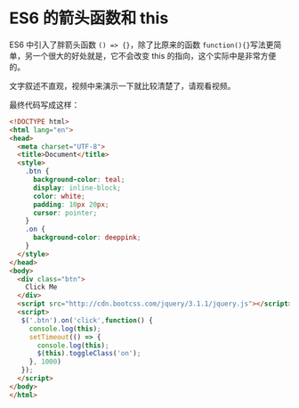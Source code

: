 # ES6 的箭头函数和 this

ES6 中引入了胖箭头函数 `() => {}`，除了比原来的函数 `function(){}`写法更简单，另一个很大的好处就是，它不会改变 this 的指向，这个实际中是非常方便的。


文字叙述不直观，视频中来演示一下就比较清楚了，请观看视频。


最终代码写成这样：

```html
<!DOCTYPE html>
<html lang="en">
<head>
  <meta charset="UTF-8">
  <title>Document</title>
  <style>
    .btn {
      background-color: teal;
      display: inline-block;
      color: white;
      padding: 10px 20px;
      cursor: pointer;
    }
    .on {
      background-color: deeppink;
    }
  </style>
</head>
<body>
  <div class="btn">
    Click Me
  </div>
  <script src="http://cdn.bootcss.com/jquery/3.1.1/jquery.js"></script>
  <script>
   $('.btn').on('click',function() {
     console.log(this);
     setTimeout(() => {
       console.log(this);
       $(this).toggleClass('on');
     }, 1000)
   });
  </script>
</body>
</html>
```

